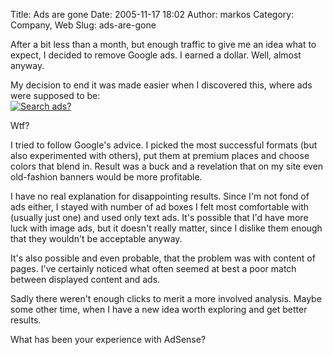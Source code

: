 Title: Ads are gone
Date: 2005-11-17 18:02
Author: markos
Category: Company, Web
Slug: ads-are-gone

After a bit less than a month, but enough traffic to give me an idea
what to expect, I decided to remove Google ads. I earned a dollar. Well,
almost anyway.

My decision to end it was made easier when I discovered this, where ads
were supposed to be:  
[![Search
ads?](http://markos.gaivo.net/images/searchads-small.gif)](http://markos.gaivo.net/images/searchads-small.gif "Full size screenshot of search ads")

Wtf?

I tried to follow Google's advice. I picked the most successful formats
(but also experimented with others), put them at premium places and
choose colors that blend in. Result was a buck and a revelation that on
my site even old-fashion banners would be more profitable.

I have no real explanation for disappointing results. Since I'm not fond
of ads either, I stayed with number of ad boxes I felt most comfortable
with (usually just one) and used only text ads. It's possible that I'd
have more luck with image ads, but it doesn't really matter, since I
dislike them enough that they wouldn't be acceptable anyway.

It's also possible and even probable, that the problem was with content
of pages. I've certainly noticed what often seemed at best a poor match
between displayed content and ads.

Sadly there weren't enough clicks to merit a more involved analysis.
Maybe some other time, when I have a new idea worth exploring and get
better results.

What has been your experience with AdSense?

